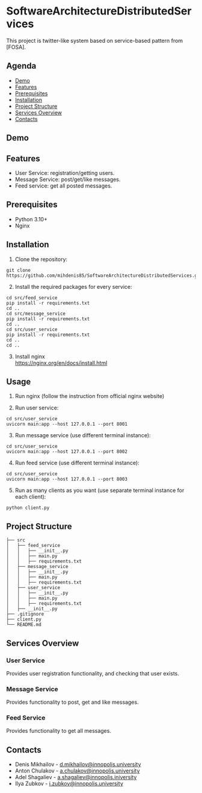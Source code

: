 # SoftwareArchitectureDistributedServices

This project is twitter-like system based on service-based pattern from [FOSA].

## Agenda

* [Demo](#demo)
* [Features](#features)
* [Prerequisites](#prerequisites)
* [Installation](#installation)
* [Project Structure](#project-structure)
* [Services Overview](#services-overview)
* [Contacts](#contacts)

## Demo

## Features

- User Service: registration/getting users.
- Message Service: post/get/like messages.
- Feed service: get all posted messages.

## Prerequisites

- Python 3.10+
- Nginx

## Installation

1. Clone the repository:

```shell
git clone https://github.com/mihdenis85/SoftwareArchitectureDistributedServices.git
```

2. Install the required packages for every service:

```shell
cd src/feed_service
pip install -r requirements.txt
cd ..
cd src/message_service
pip install -r requirements.txt
cd ..
cd src/user_service
pip install -r requirements.txt
cd ..
cd ..
```

3. Install nginx\
https://nginx.org/en/docs/install.html

## Usage

1. Run nginx (follow the instruction from official nginx website)

2. Run user service:

```shell
cd src/user_service
uvicorn main:app --host 127.0.0.1 --port 8001
```

3. Run message service (use different terminal instance):

```shell
cd src/user_service
uvicorn main:app --host 127.0.0.1 --port 8002
```

4. Run feed service (use different terminal instance):

```shell
cd src/user_service
uvicorn main:app --host 127.0.0.1 --port 8003
```

5. Run as many clients as you want (use separate terminal instance for each client):

```shell
python client.py
```

## Project Structure

```
├── src
│   ├── feed_service
│   │   ├── __init__.py
│   │   ├── main.py
│   │   ├── requirements.txt
│   ├── message_service
│   │   ├── __init__.py
│   │   ├── main.py
│   │   ├── requirements.txt
│   ├── user_service
│   │   ├── __init__.py
│   │   ├── main.py
│   │   ├── requirements.txt
│   ├── __init__.py
├── .gitignore
├── client.py
└── README.md
```

## Services Overview

### User Service

Provides user registration functionality, and checking that user exists.

### Message Service

Provides functionality to post, get and like messages.

### Feed Service

Provides functionality to get all messages.

## Contacts

- Denis Mikhailov - d.mikhailov@innopolis.university
- Anton Chulakov - a.chulakov@innopolis.university
- Adel Shagaliev - a.shagaliev@innopolis.iniversity
- Ilya Zubkov - i.zubkov@innopolis.university